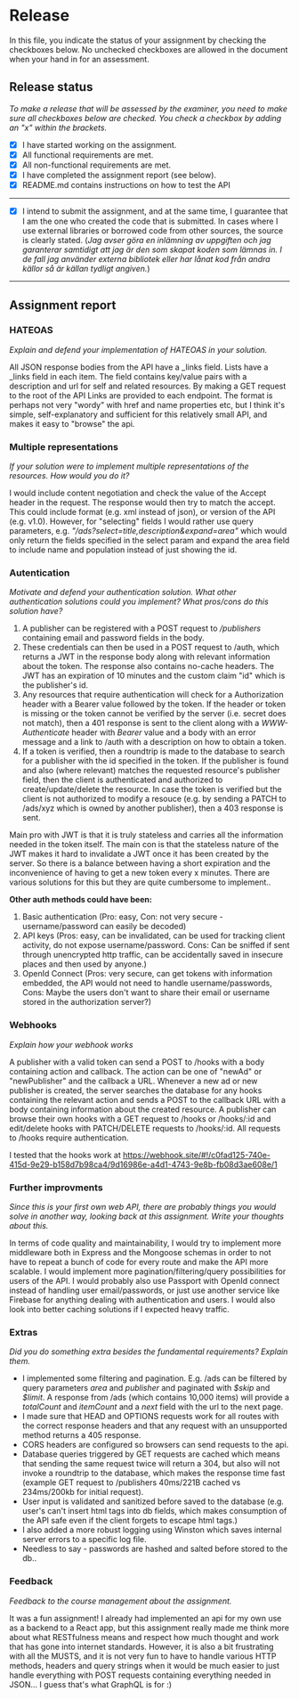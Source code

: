 # Release

In this file, you indicate the status of your assignment by checking the checkboxes below. No unchecked checkboxes are allowed in the document when your hand in for an assessment.

## Release status

_To make a release that will be assessed by the examiner, you need to make sure all checkboxes below are checked. You check a checkbox by adding an "x" within the brackets._

- [x] I have started working on the assignment.
- [x] All functional requirements are met.
- [x] All non-functional requirements are met.
- [x] I have completed the assignment report (see below).
- [x] README.md contains instructions on how to test the API

---

- [x] I intend to submit the assignment, and at the same time, I guarantee that I am the one who created the code that is submitted. In cases where I use external libraries or borrowed code from other sources, the source is clearly stated.
      (_Jag avser göra en inlämning av uppgiften och jag garanterar samtidigt att jag är den som skapat koden som lämnas in. I de fall jag använder externa bibliotek eller har lånat kod från andra källor så är källan tydligt angiven._)

---

## Assignment report

### HATEOAS

_Explain and defend your implementation of HATEOAS in your solution._

All JSON response bodies from the API have a \_links field. Lists have a \_links field in each item. The field contains key/value pairs with a description and url for self and related resources. By making a GET request to the root of the API Links are provided to each endpoint. The format is perhaps not very "wordy" with href and name properties etc, but I think it's simple, self-explanatory and sufficient for this relatively small API, and makes it easy to "browse" the api.

### Multiple representations

_If your solution were to implement multiple representations of the resources. How would you do it?_

I would include content negotiation and check the value of the Accept header in the request. The response would then try to match the accept. This could include format (e.g. xml instead of json), or version of the API (e.g. v1.0). However, for "selecting" fields I would rather use query parameters, e.g. _"/ads?select=title,description&expand=area"_ which would only return the fields specified in the select param and expand the area field to include name and population instead of just showing the id.

### Autentication

_Motivate and defend your authentication solution. What other authentication solutions could you implement? What pros/cons do this solution have?_

1. A publisher can be registered with a POST request to _/publishers_ containing email and password fields in the body.
2. These credentials can then be used in a POST request to /auth, which returns a JWT in the response body along with relevant information about the token. The response also contains no-cache headers. The JWT has an expiration of 10 minutes and the custom claim "id" which is the publisher's id.
3. Any resources that require authentication will check for a Authorization header with a Bearer value followed by the token. If the header or token is missing or the token cannot be verified by the server (i.e. secret does not match), then a 401 response is sent to the client along with a _WWW-Authenticate_ header with _Bearer_ value and a body with an error message and a link to /auth with a description on how to obtain a token.
4. If a token is verified, then a roundtrip is made to the database to search for a publisher with the id specified in the token. If the publisher is found and also (where relevant) matches the requested resource's publisher field, then the client is authenticated and authorized to create/update/delete the resource. In case the token is verified but the client is not authorized to modify a resouce (e.g. by sending a PATCH to /ads/xyz which is owned by another publisher), then a 403 response is sent.

Main pro with JWT is that it is truly stateless and carries all the information needed in the token itself. The main con is that the stateless nature of the JWT makes it hard to invalidate a JWT once it has been created by the server. So there is a balance between having a short expiration and the inconvenience of having to get a new token every x minutes. There are various solutions for this but they are quite cumbersome to implement..

**Other auth methods could have been:**

1. Basic authentication (Pro: easy, Con: not very secure - username/password can easily be decoded)
2. API keys (Pros: easy, can be invalidated, can be used for tracking client activity, do not expose username/password. Cons: Can be sniffed if sent through unencrypted http traffic, can be accidentally saved in insecure places and then used by anyone.)
3. OpenId Connect (Pros: very secure, can get tokens with information embedded, the API would not need to handle username/passwords, Cons: Maybe the users don't want to share their email or username stored in the authorization server?)

### Webhooks

_Explain how your webhook works_

A publisher with a valid token can send a POST to /hooks with a body containing action and callback. The action can be one of "newAd" or "newPublisher" and the callback a URL. Whenever a new ad or new publisher is created, the server searches the database for any hooks containing the relevant action and sends a POST to the callback URL with a body containing information about the created resource. A publisher can browse their own hooks with a GET request to /hooks or /hooks/:id and edit/delete hooks with PATCH/DELETE requests to /hooks/:id. All requests to /hooks require authentication.

I tested that the hooks work at https://webhook.site/#!/c0fad125-740e-415d-9e29-b158d7b98ca4/9d16986e-a4d1-4743-9e8b-fb08d3ae608e/1

### Further improvments

_Since this is your first own web API, there are probably things you would solve in another way, looking back at this assignment. Write your thoughts about this._

In terms of code quality and maintainability, I would try to implement more middleware both in Express and the Mongoose schemas in order to not have to repeat a bunch of code for every route and make the API more scalable. I would implement more pagination/filtering/query possibilities for users of the API. I would probably also use Passport with OpenId connect instead of handling user email/passwords, or just use another service like Firebase for anything dealing with authentication and users. I would also look into better caching solutions if I expected heavy traffic.

### Extras

_Did you do something extra besides the fundamental requirements? Explain them._

- I implemented some filtering and pagination. E.g. /ads can be filtered by query parameters _area_ and _publisher_ and paginated with _\$skip_ and _\$limit_. A response from /ads (which contains 10,000 items) will provide a _totalCount_ and _itemCount_ and a _next_ field with the url to the next page.
- I made sure that HEAD and OPTIONS requests work for all routes with the correct response headers and that any request with an unsupported method returns a 405 response.
- CORS headers are configured so browsers can send requests to the api.
- Database queries triggered by GET requests are cached which means that sending the same request twice will return a 304, but also will not invoke a roundtrip to the database, which makes the response time fast (example GET request to /publishers 40ms/221B cached vs 234ms/200kb for initial request).
- User input is validated and sanitized before saved to the database (e.g. user's can't insert html tags into db fields, which makes consumption of the API safe even if the client forgets to escape html tags.)
- I also added a more robust logging using Winston which saves internal server errors to a specific log file.
- Needless to say - passwords are hashed and salted before stored to the db..

### Feedback

_Feedback to the course management about the assignment._

It was a fun assignment! I already had implemented an api for my own use as a backend to a React app, but this assignment really made me think more about what RESTfulness means and respect how much thought and work that has gone into internet standards. However, it is also a bit frustrating with all the MUSTS, and it is not very fun to have to handle various HTTP methods, headers and query strings when it would be much easier to just handle everything with POST requests containing everything needed in JSON... I guess that's what GraphQL is for :)
